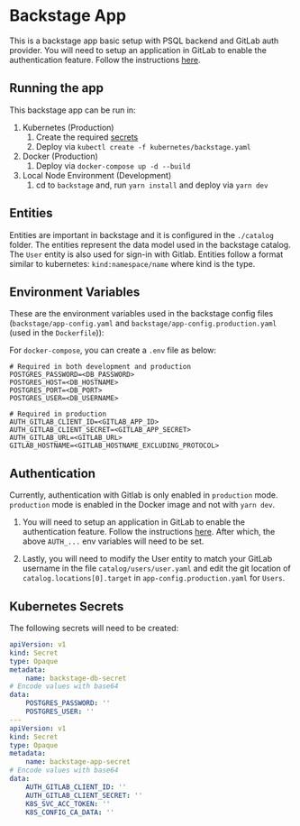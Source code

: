 # Backstage App

This is a backstage app basic setup with PSQL backend and GitLab auth provider. You will need to setup an application in GitLab to enable the authentication feature. Follow the instructions [here](https://backstage.io/docs/auth/gitlab/provider/).

## Running the app

This backstage app can be run in:

1. Kubernetes (Production)
    1. Create the required [secrets](#kubernetes-secrets)
    1. Deploy via `kubectl create -f kubernetes/backstage.yaml`
2. Docker (Production)
    1. Deploy via `docker-compose up -d --build`
3. Local Node Environment (Development)
    1. cd to `backstage` and, run `yarn install` and deploy via `yarn dev`

## Entities

Entities are important in backstage and it is configured in the `./catalog` folder. The entities represent the data model used in the backstage catalog. The `User` entity is also used for sign-in with Gitlab. Entities follow a format similar to kubernetes: `kind:namespace/name` where kind is the type.

## Environment Variables

These are the environment variables used in the backstage config files (`backstage/app-config.yaml` and `backstage/app-config.production.yaml` (used in the `Dockerfile`)):

For `docker-compose`, you can create a `.env` file as below:

```env
# Required in both development and production
POSTGRES_PASSWORD=<DB_PASSWORD>
POSTGRES_HOST=<DB_HOSTNAME>
POSTGRES_PORT=<DB_PORT>
POSTGRES_USER=<DB_USERNAME>

# Required in production
AUTH_GITLAB_CLIENT_ID=<GITLAB_APP_ID>
AUTH_GITLAB_CLIENT_SECRET=<GITLAB_APP_SECRET>
AUTH_GITLAB_URL=<GITLAB_URL>
GITLAB_HOSTNAME=<GITLAB_HOSTNAME_EXCLUDING_PROTOCOL>
```

## Authentication

Currently, authentication with Gitlab is only enabled in `production` mode. `production` mode is enabled in the Docker image and not with `yarn dev`.

1. You will need to setup an application in GitLab to enable the authentication feature. Follow the instructions [here](https://backstage.io/docs/auth/gitlab/provider/). After which, the above `AUTH_...` env variables will need to be set.

2. Lastly, you will need to modify the User entity to match your GitLab username in the file `catalog/users/user.yaml` and edit the git location of `catalog.locations[0].target` in `app-config.production.yaml` for `Users`.

## Kubernetes Secrets

The following secrets will need to be created:

```yaml
apiVersion: v1
kind: Secret
type: Opaque
metadata:
    name: backstage-db-secret
# Encode values with base64
data:
    POSTGRES_PASSWORD: ''
    POSTGRES_USER: ''
---
apiVersion: v1
kind: Secret
type: Opaque
metadata:
    name: backstage-app-secret
# Encode values with base64
data:
    AUTH_GITLAB_CLIENT_ID: ''
    AUTH_GITLAB_CLIENT_SECRET: ''
    K8S_SVC_ACC_TOKEN: ''
    K8S_CONFIG_CA_DATA: ''
```
